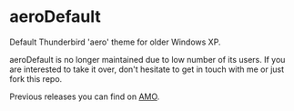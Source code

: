 aeroDefault
================
Default Thunderbird 'aero' theme for older Windows XP.

aeroDefault is no longer maintained due to low number of its users. If you are interested to take it over, don't hesitate to get in touch with me or just fork this repo.

Previous releases you can find on [AMO](https://addons.mozilla.org/thunderbird/addon/aerodefault/versions/).
